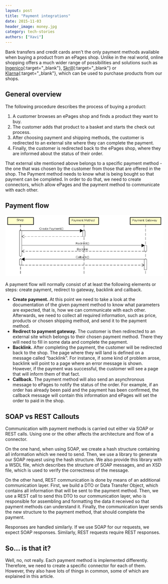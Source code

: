 ```yaml
---
layout: post
title: "Payment integrations"
date: 2015-11-03
header_image: money.jpg
category: tech-stories
authors: ["Xavi"]
---
```


Bank transfers and credit cards aren't the only payment methods available when buying a product from an ePages shop.
Unlike in the real world, online shopping offers a much wider range of possibilities and solutions such as [Ingenico](http://www.ingenico.com/){:target="_blank"}, [Skrill](https://www.skrill.com/en/){:target="_blank"} or [Klarna](https://www.klarna.com/us){:target="_blank"}, which can be used to purchase products from our shops.

## General overview

The following procedure describes the process of buying a product:

1. A customer browses an ePages shop and finds a product they want to buy.
2. The customer adds that product to a basket and starts the check out process.
3. After choosing payment and shipping methods, the customer is redirected to an external site where they can complete the payment.
4. Finally, the customer is redirected back to the ePages shop, where they are informed about the status of their order.

That external site mentioned above belongs to a specific payment method - the one that was chosen by the customer from those that are offered in the shop. The Payment method needs to know what is being bought so that payment can be completed.
In order to do that, we need to create connectors, which allow ePages and the payment method to communicate with each other.

## Payment flow

![](/assets/img/pages/blog/images/blog-payment-integrations.png)

A payment flow will normally consist of at least the following elements or steps: create payment, redirect to gateway, backlink and callback.

* **Create payment.**
At this point we need to take a look at the documentation of the given payment method to know what parameters are expected, that is, how we can communicate with each other.
Afterwards, we need to collect all required information, such as price, products or chosen shipping method, and send it to the payment method.
* **Redirect to payment gateway.**
The customer is then redirected to an external site which belongs to their chosen payment method.
There they will need to fill in some data and complete the payment.
* **Backlink.** After completing the payment, the customer will be redirected back to the shop.
The page where they will land is defined on a message called “backlink”.
For instance, if some kind of problem arose, backlink will point to a page where an error message is shown.
However, if the payment was successful, the customer will see a page that will inform them of that fact.
* **Callback.** The payment method will also send an asynchronous message to ePages to notify the status of the order.
For example, if an order has already been paid and the payment has been confirmed, the callback message will contain this information and ePages will set the order to paid in the shop.

## SOAP vs REST Callouts

Communication with payment methods is carried out either via SOAP or REST calls.
Using one or the other affects the architecture and flow of a connector.

On the one hand, when using SOAP, we create a hash structure containing all information which we need to send.
Then, we use a library to generate our SOAP request using the hash structure.
We also provide this library with a WSDL file, which describes the structure of SOAP messages, and an XSD file, which is used to verify the correctness of the message.

On the other hand, REST communication is done by means of an additional communication layer.
First, we build a DTO or Data Transfer Object, which contains all information that will be sent to the payment method.
Then, we use a REST call to send this DTO to our communication layer, who is responsible for assembling and formatting the data it received so that payment methods can understand it.
Finally, the communication layer sends the new structure to the payment method, that should complete the payment.

Responses are handled similarly. If we use SOAP for our requests, we expect SOAP responses.
Similarly, REST requests require REST responses.

## So... is that it?

Well, no, not really.
Each payment method is implemented differently.
Therefore, we need to create a specific connector for each of them.
However, they also have lots of things in common, some of which are explained in this article.
